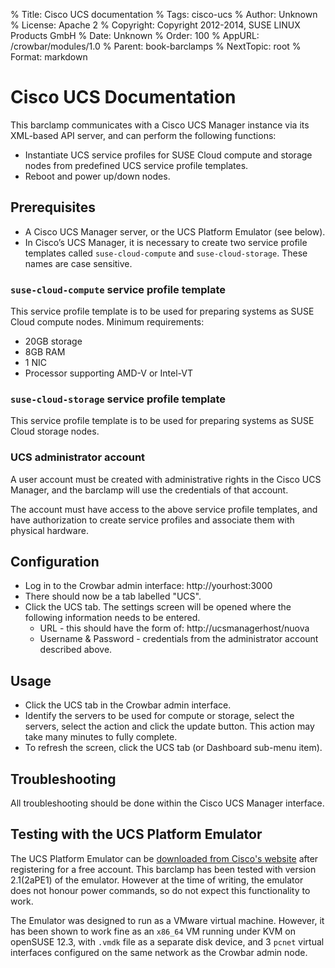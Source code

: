 % Title: Cisco UCS documentation
% Tags: cisco-ucs
% Author: Unknown
% License: Apache 2
% Copyright: Copyright 2012-2014, SUSE LINUX Products GmbH
% Date: Unknown
% Order: 100
% AppURL: /crowbar/modules/1.0
% Parent: book-barclamps
% NextTopic: root
% Format: markdown

# Cisco UCS Documentation

This barclamp communicates with a Cisco UCS Manager instance 
via its XML-based API server, and can perform the following 
functions:

* Instantiate UCS service profiles for SUSE Cloud compute and 
  storage nodes from predefined UCS service profile templates.
* Reboot and power up/down nodes.


## Prerequisites

* A Cisco UCS Manager server, or the UCS Platform Emulator
  (see below).
* In Cisco’s UCS Manager, it is necessary to create two 
  service profile templates called `suse-cloud-compute` 
  and `suse-cloud-storage`.  These names are case sensitive.


### `suse-cloud-compute` service profile template

This service profile template is to be used for preparing systems 
as SUSE Cloud compute nodes. Minimum requirements:

* 20GB storage
* 8GB RAM
* 1 NIC
* Processor supporting AMD-V or Intel-VT


### `suse-cloud-storage` service profile template

This service profile template is to be used for preparing systems 
as SUSE Cloud storage nodes.


### UCS administrator account

A user account must be created with administrative rights in the 
Cisco UCS Manager, and the barclamp will use the credentials of 
that account.

The account must have access to the above service profile templates,
and have authorization to create service profiles and associate 
them with physical hardware.


## Configuration

* Log in to the Crowbar admin interface: http://yourhost:3000
* There should now be a tab labelled "UCS".
* Click the UCS tab. The settings screen will be opened where the
  following information needs to be entered.
    * URL - this should have the form of: http://ucsmanagerhost/nuova
    * Username & Password - credentials from the administrator account
      described above.


## Usage

* Click the UCS tab in the Crowbar admin interface.
* Identify the servers to be used for compute or storage, select the servers,
  select the action and click the update button.  This action may take many
  minutes to fully complete.  
* To refresh the screen, click the UCS tab (or Dashboard sub-menu item).


## Troubleshooting

All troubleshooting should be done within the Cisco UCS Manager interface.


## Testing with the UCS Platform Emulator

The UCS Platform Emulator can be [downloaded from Cisco's
website](http://developer.cisco.com/web/unifiedcomputing/ucsemulatordownload)
after registering for a free account.  This barclamp has been tested
with version 2.1(2aPE1) of the emulator.  However at the time of writing, 
the emulator does not honour power commands, so do not expect this 
functionality to work.

The Emulator was designed to run as a VMware virtual machine.
However, it has been shown to work fine as an `x86_64` VM running
under KVM on openSUSE 12.3, with `.vmdk` file as a separate disk
device, and 3 `pcnet` virtual interfaces configured on the same
network as the Crowbar admin node.
